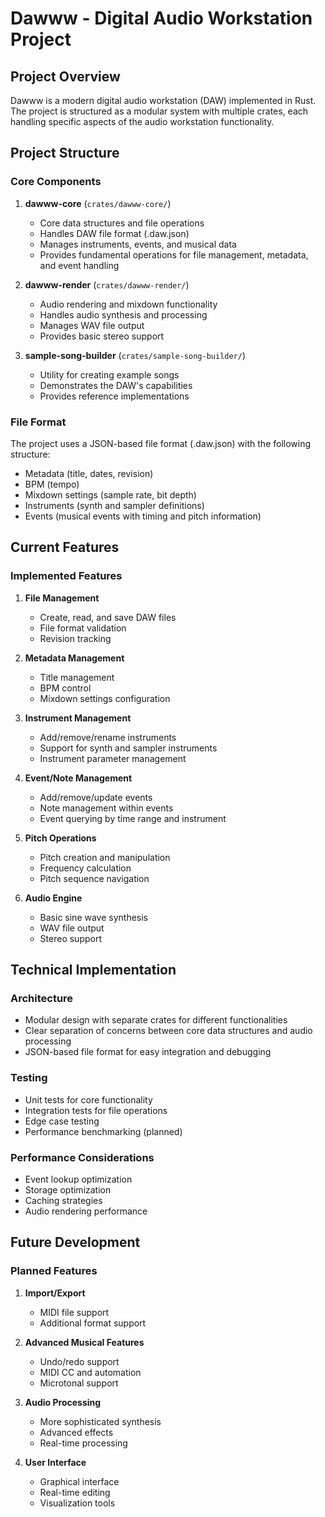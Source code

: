 # Dawww - Digital Audio Workstation Project

## Project Overview
Dawww is a modern digital audio workstation (DAW) implemented in Rust. The project is structured as a modular system with multiple crates, each handling specific aspects of the audio workstation functionality.

## Project Structure

### Core Components

1. **dawww-core** (`crates/dawww-core/`)
   - Core data structures and file operations
   - Handles DAW file format (.daw.json)
   - Manages instruments, events, and musical data
   - Provides fundamental operations for file management, metadata, and event handling

2. **dawww-render** (`crates/dawww-render/`)
   - Audio rendering and mixdown functionality
   - Handles audio synthesis and processing
   - Manages WAV file output
   - Provides basic stereo support

3. **sample-song-builder** (`crates/sample-song-builder/`)
   - Utility for creating example songs
   - Demonstrates the DAW's capabilities
   - Provides reference implementations

### File Format
The project uses a JSON-based file format (.daw.json) with the following structure:
- Metadata (title, dates, revision)
- BPM (tempo)
- Mixdown settings (sample rate, bit depth)
- Instruments (synth and sampler definitions)
- Events (musical events with timing and pitch information)

## Current Features

### Implemented Features
1. **File Management**
   - Create, read, and save DAW files
   - File format validation
   - Revision tracking

2. **Metadata Management**
   - Title management
   - BPM control
   - Mixdown settings configuration

3. **Instrument Management**
   - Add/remove/rename instruments
   - Support for synth and sampler instruments
   - Instrument parameter management

4. **Event/Note Management**
   - Add/remove/update events
   - Note management within events
   - Event querying by time range and instrument

5. **Pitch Operations**
   - Pitch creation and manipulation
   - Frequency calculation
   - Pitch sequence navigation

6. **Audio Engine**
   - Basic sine wave synthesis
   - WAV file output
   - Stereo support

## Technical Implementation

### Architecture
- Modular design with separate crates for different functionalities
- Clear separation of concerns between core data structures and audio processing
- JSON-based file format for easy integration and debugging

### Testing
- Unit tests for core functionality
- Integration tests for file operations
- Edge case testing
- Performance benchmarking (planned)

### Performance Considerations
- Event lookup optimization
- Storage optimization
- Caching strategies
- Audio rendering performance

## Future Development

### Planned Features
1. **Import/Export**
   - MIDI file support
   - Additional format support

2. **Advanced Musical Features**
   - Undo/redo support
   - MIDI CC and automation
   - Microtonal support

3. **Audio Processing**
   - More sophisticated synthesis
   - Advanced effects
   - Real-time processing

4. **User Interface**
   - Graphical interface
   - Real-time editing
   - Visualization tools